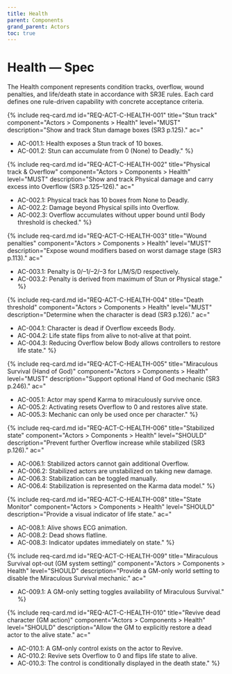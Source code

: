 ```yaml
---
title: Health
parent: Components
grand_parent: Actors
toc: true
---
```


# Health — Spec

The Health component represents condition tracks, overflow, wound penalties, and life/death state in accordance with SR3E rules. Each card defines one rule-driven capability with concrete acceptance criteria.

{% include req-card.md
id="REQ-ACT-C-HEALTH-001"
title="Stun track"
component="Actors > Components > Health"
level="MUST"
description="Show and track Stun damage boxes (SR3 p.125)."
ac="

-  AC-001.1: Health exposes a Stun track of 10 boxes.
-  AC-001.2: Stun can accumulate from 0 (None) to Deadly."
   %}

{% include req-card.md
id="REQ-ACT-C-HEALTH-002"
title="Physical track & Overflow"
component="Actors > Components > Health"
level="MUST"
description="Show and track Physical damage and carry excess into Overflow (SR3 p.125–126)."
ac="

-  AC-002.1: Physical track has 10 boxes from None to Deadly.
-  AC-002.2: Damage beyond Physical spills into Overflow.
-  AC-002.3: Overflow accumulates without upper bound until Body threshold is checked."
   %}

{% include req-card.md
id="REQ-ACT-C-HEALTH-003"
title="Wound penalties"
component="Actors > Components > Health"
level="MUST"
description="Expose wound modifiers based on worst damage stage (SR3 p.113)."
ac="

-  AC-003.1: Penalty is 0/–1/–2/–3 for L/M/S/D respectively.
-  AC-003.2: Penalty is derived from maximum of Stun or Physical stage."
   %}

{% include req-card.md
id="REQ-ACT-C-HEALTH-004"
title="Death threshold"
component="Actors > Components > Health"
level="MUST"
description="Determine when the character is dead (SR3 p.126)."
ac="

-  AC-004.1: Character is dead if Overflow exceeds Body.
-  AC-004.2: Life state flips from alive to not-alive at that point.
-  AC-004.3: Reducing Overflow below Body allows controllers to restore life state."
   %}

{% include req-card.md
id="REQ-ACT-C-HEALTH-005"
title="Miraculous Survival (Hand of God)"
component="Actors > Components > Health"
level="MUST"
description="Support optional Hand of God mechanic (SR3 p.246)."
ac="

-  AC-005.1: Actor may spend Karma to miraculously survive once.
-  AC-005.2: Activating resets Overflow to 0 and restores alive state.
-  AC-005.3: Mechanic can only be used once per character."
   %}

{% include req-card.md
id="REQ-ACT-C-HEALTH-006"
title="Stabilized state"
component="Actors > Components > Health"
level="SHOULD"
description="Prevent further Overflow increase while stabilized (SR3 p.126)."
ac="

-  AC-006.1: Stabilized actors cannot gain additional Overflow.
-  AC-006.2: Stabilized actors are unstabilized on taking new damage.
-  AC-006.3: Stabilization can be toggled manually.
-  AC-006.4: Stabilization is represented on the Karma data model."
   %}

{% include req-card.md
id="REQ-ACT-C-HEALTH-008"
title="State Monitor"
component="Actors > Components > Health"
level="SHOULD"
description="Provide a visual indicator of life state."
ac="

-  AC-008.1: Alive shows ECG animation.
-  AC-008.2: Dead shows flatline.
-  AC-008.3: Indicator updates immediately on state."
   %}

{% include req-card.md
id="REQ-ACT-C-HEALTH-009"
title="Miraculous Survival opt-out (GM system setting)"
component="Actors > Components > Health"
level="SHOULD"
description="Provide a GM-only world setting to disable the Miraculous Survival mechanic."
ac="

-  AC-009.1: A GM-only setting toggles availability of Miraculous Survival."
   %}

{% include req-card.md
id="REQ-ACT-C-HEALTH-010"
title="Revive dead character (GM action)"
component="Actors > Components > Health"
level="SHOULD"
description="Allow the GM to explicitly restore a dead actor to the alive state."
ac="

-  AC-010.1: A GM-only control exists on the actor to Revive.
-  AC-010.2: Revive sets Overflow to 0 and flips life state to alive.
-  AC-010.3: The control is conditionally displayed in the death state."
   %}
